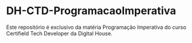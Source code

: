 # DH-CTD-ProgramacaoImperativa
Este repositório é exclusivo da matéria Programação Imperativa do curso Certifield Tech Developer da Digital House.
